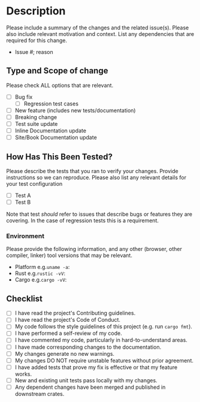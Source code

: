 # Description

Please include a summary of the changes and the related issue(s). Please also
include relevant motivation and context. List any dependencies that are
required for this change.

- Issue #; reason

## Type and Scope of change

Please check ALL options that are relevant.

- [ ] Bug fix
  - [ ] Regression test cases
- [ ] New feature (includes new tests/documentation)
- [ ] Breaking change
- [ ] Test suite update
- [ ] Inline Documentation update
- [ ] Site/Book Documentation update

## How Has This Been Tested?

Please describe the tests that you ran to verify your changes. Provide
instructions so we can reproduce. Please also list any relevant details for
your test configuration

- [ ] Test A
- [ ] Test B

Note that test _should_ refer to issues that describe bugs or features they
are covering. In the case of regression tests this is a requirement.

### Environment

Please provide the following information, and any other (browser, other
compiler, linker) tool versions that may be relevant.

- Platform e.g.`uname -a`:
- Rust e.g.`rustic -vV`:
- Cargo e.g.`cargo -vV`:

## Checklist

- [ ] I have read the project's Contributing guidelines.
- [ ] I have read the project's Code of Conduct.
- [ ] My code follows the style guidelines of this project (e.g. run
      `cargo fmt`).
- [ ] I have performed a self-review of my code.
- [ ] I have commented my code, particularly in hard-to-understand areas.
- [ ] I have made corresponding changes to the documentation.
- [ ] My changes generate no new warnings.
- [ ] My changes DO NOT require unstable features without prior agreement.
- [ ] I have added tests that prove my fix is effective or that my feature
      works.
- [ ] New and existing unit tests pass locally with my changes.
- [ ] Any dependent changes have been merged and published in downstream
      crates.
